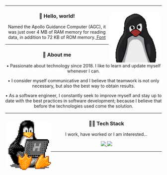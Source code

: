 <hr />
<div align="center">
  <img height="160" align="right" src="./assets/tux.gif" />
  <h3>🖖 Hello, world!</h3>
  <p>
    Named the Apollo Guidance Computer (AGC), it was just over 4 MB of RAM
    memory for reading data, in addition to 72 KB of ROM memory.<a
      href="https://canalte.ch/cp2/p3d05"
    >
      Font</a
    >
  </p>
</div>
<hr />
<div align="center">
  <h3>🧐 About me</h3>
  <p>
    • Passionate about technology since 2018. I like to learn and update myself
    whenever I can.
  </p>
  <p>
    • I consider myself communicative and I believe that teamwork is not only
    necessary, but also the best way to obtain results.
  </p>
  <p>
    • As a software engineer, I constantly seek to improve myself and stay up to
    date with the best practices in software development; because I believe that
    before the technologies used come the solution.
  </p>
</div>
<hr />
<div align="center">
  <img height="160" align="left" src="./assets/tux-2.gif" />
  <h3>👨‍💻 Tech Stack</h3>
  <p>I work, have worked or I am interested...</p>
  <a href="https://skillicons.dev">
    <img
      height="38em"
      src="https://skillicons.dev/icons?i=nodejs,mongo,postgresql,next,javascript,typescript,tailwindcss,sass,html,css"
    />
    <img
    height="38em"
    src="https://skillicons.dev/icons?i=c,python,flask,git,github,md,linux,figma,vscode,docker,postman"
  />
  </a>
</div>
<hr />

